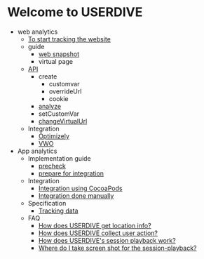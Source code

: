 # Welcome to USERDIVE

- web analytics
    - [To start tracking the website](./web/devguide/javascript/index.md)
    - guide
        - [web snapshot](./web/guide/snapshot.md)
        - virtual page
    - [API](./web/devguide/javascript/api/index.md)
        - create
            - customvar
            - overrideUrl
            - cookie
        - [analyze](./web/devguide/javascript/api/analyze.md)
        - setCustomVar
        - [changeVirtualUrl](./web/devguide/javascript/api/changevirtualurl.md)
    - Integration
        - [Optimizely](./web/devguide/integration/optimizely.md)
        - [VWO](./web/devguide/integration/vwo.md)
- App analytics
    - Implementation guide
        - [precheck](./apps/devguide/precheck.md)
        - [prepare for integration](./apps/devguide/prepare.md)
    - Integration
        - [Integration using CocoaPods](./apps/devguide/integration.md)
        - [Integration done manually](./apps/devguide/integration_manual.md)
    - Specification
        - [Tracking data](./apps/devguide/tracking_data.md)
    - FAQ
        - [How does USERDIVE get location info?](./apps/devguide/faq/country_region.md)
        - [How does USERDIVE collect user action?](./apps/devguide/faq/)
        - [How does USERDIVE's session playback work?](./apps/devguide/faq/sessionplayback.md)
        - [Where do I take screen shot for the session-playback?](./apps/devguide/faq/screenshot.md)
